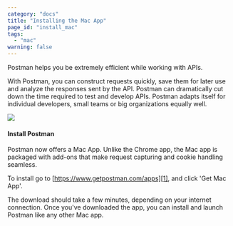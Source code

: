 ```yaml
---
category: "docs"
title: "Installing the Mac App"
page_id: "install_mac"
tags: 
  - "mac"
warning: false
---
```


Postman helps you be extremely efficient while working with APIs.

With Postman, you can construct requests quickly, save them for later use and analyze the responses sent by the API. Postman can dramatically cut down the time required to test and develop APIs. Postman adapts itself for individual developers, small teams or big organizations equally well.

[![](https://www.getpostman.com/img/v1/docs/thumbs/1.png)
][0]

#### Install Postman

Postman now offers a Mac App. Unlike the Chrome app, the Mac app is packaged with add-ons that make request capturing and cookie handling seamless. 

To install go to [https://www.getpostman.com/apps][1], and click 'Get Mac App'.

The download should take a few minutes, depending on your internet connection. Once you've downloaded the app, you can install and launch Postman like any other Mac app.


[0]: https://www.getpostman.com/img/v1/docs/source/1.png
[1]: https://www.getpostman.com/apps
